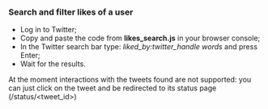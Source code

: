 ### Search and filter likes of a user

- Log in to Twitter;
- Copy and paste the code from **likes_search.js** in your browser console;
- In the Twitter search bar type: *liked_by:twitter_handle words* and press Enter;
- Wait for the results.

At the moment interactions with the tweets found are not supported: you can just click on the tweet and be redirected to its status page (/status/<tweet_id>)
